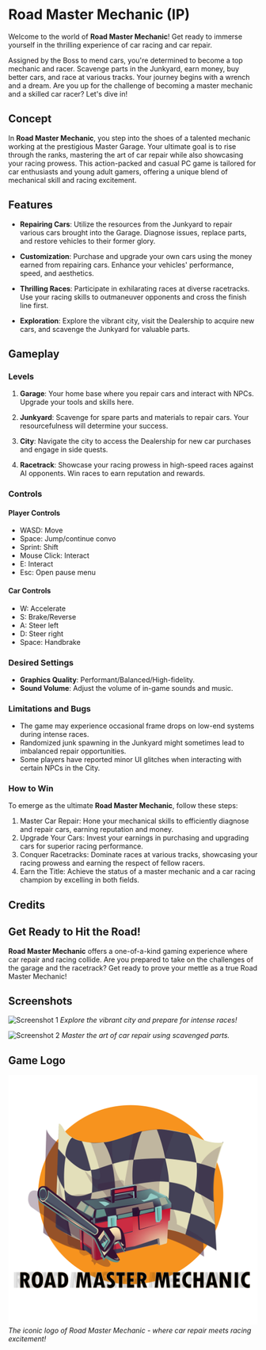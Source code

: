 
# Road Master Mechanic (IP)

Welcome to the world of **Road Master Mechanic**! Get ready to immerse yourself in the thrilling experience of car racing and car repair. 

Assigned by the Boss to mend cars, you're determined to become a top mechanic and racer. Scavenge parts in the Junkyard, earn money, buy better cars, and race at various tracks. Your journey begins with a wrench and a dream. Are you up for the challenge of becoming a master mechanic and a skilled car racer? Let's dive in!

## Concept

In **Road Master Mechanic**, you step into the shoes of a talented mechanic working at the prestigious Master Garage. Your ultimate goal is to rise through the ranks, mastering the art of car repair while also showcasing your racing prowess. This action-packed and casual PC game is tailored for car enthusiasts and young adult gamers, offering a unique blend of mechanical skill and racing excitement.

## Features

- **Repairing Cars**: Utilize the resources from the Junkyard to repair various cars brought into the Garage. Diagnose issues, replace parts, and restore vehicles to their former glory.

- **Customization**: Purchase and upgrade your own cars using the money earned from repairing cars. Enhance your vehicles' performance, speed, and aesthetics.

- **Thrilling Races**: Participate in exhilarating races at diverse racetracks. Use your racing skills to outmaneuver opponents and cross the finish line first.

- **Exploration**: Explore the vibrant city, visit the Dealership to acquire new cars, and scavenge the Junkyard for valuable parts.

## Gameplay

### Levels

1. **Garage**: Your home base where you repair cars and interact with NPCs. Upgrade your tools and skills here.

2. **Junkyard**: Scavenge for spare parts and materials to repair cars. Your resourcefulness will determine your success.

3. **City**: Navigate the city to access the Dealership for new car purchases and engage in side quests.

4. **Racetrack**: Showcase your racing prowess in high-speed races against AI opponents. Win races to earn reputation and rewards.

### Controls

#### Player Controls
- WASD: Move
- Space: Jump/continue convo
- Sprint: Shift
- Mouse Click: Interact
- E: Interact
- Esc: Open pause menu

#### Car Controls
- W: Accelerate
- S: Brake/Reverse
- A: Steer left
- D: Steer right
- Space: Handbrake

### Desired Settings

- **Graphics Quality**: Performant/Balanced/High-fidelity.
- **Sound Volume**: Adjust the volume of in-game sounds and music.

### Limitations and Bugs

- The game may experience occasional frame drops on low-end systems during intense races.
- Randomized junk spawning in the Junkyard might sometimes lead to imbalanced repair opportunities.
- Some players have reported minor UI glitches when interacting with certain NPCs in the City.

### How to Win

To emerge as the ultimate **Road Master Mechanic**, follow these steps:

1. Master Car Repair: Hone your mechanical skills to efficiently diagnose and repair cars, earning reputation and money.
2. Upgrade Your Cars: Invest your earnings in purchasing and upgrading cars for superior racing performance.
3. Conquer Racetracks: Dominate races at various tracks, showcasing your racing prowess and earning the respect of fellow racers.
4. Earn the Title: Achieve the status of a master mechanic and a car racing champion by excelling in both fields.

## Credits

## Get Ready to Hit the Road!

**Road Master Mechanic** offers a one-of-a-kind gaming experience where car repair and racing collide. Are you prepared to take on the challenges of the garage and the racetrack? Get ready to prove your mettle as a true Road Master Mechanic!

## Screenshots

![Screenshot 1](images/screenshot1.jpg)
*Explore the vibrant city and prepare for intense races!*

![Screenshot 2](images/screenshot2.jpg)
*Master the art of car repair using scavenged parts.*

## Game Logo

![Road Master Mechanic Logo](images/logo.png)
*The iconic logo of Road Master Mechanic - where car repair meets racing excitement!*

